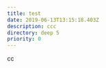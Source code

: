 ```yaml
---
title: test
date: 2019-06-13T13:15:18.403Z
description: ccc
directory: deep 5
priority: 0
---
```

cc
